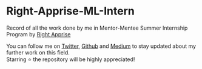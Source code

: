 # Right-Apprise-ML-Intern
Record of all the work done by me in Mentor-Mentee Summer Internship Program by [Right Apprise](https://rightapprise.org)

You can follow me on [Twitter](https://twitter.com/shreyateeza), [Github](https://github.com/shreyateeza/) and [Medium](https://medium.com/@shreyateeza) to stay updated about my further work on this field.  
Starring :star: the repository will be highly appreciated!
